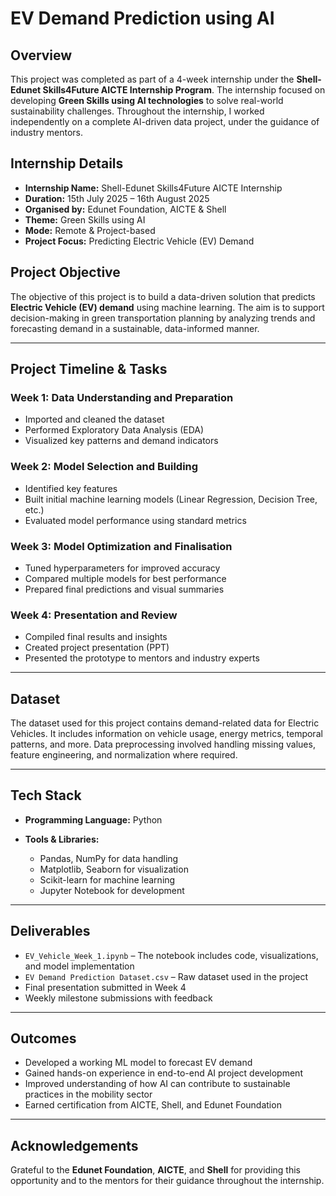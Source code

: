 # EV Demand Prediction using AI

## Overview

This project was completed as part of a 4-week internship under the **Shell-Edunet Skills4Future AICTE Internship Program**. The internship focused on developing **Green Skills using AI technologies** to solve real-world sustainability challenges. Throughout the internship, I worked independently on a complete AI-driven data project, under the guidance of industry mentors.

## Internship Details

* **Internship Name:** Shell-Edunet Skills4Future AICTE Internship
* **Duration:** 15th July 2025 – 16th August 2025
* **Organised by:** Edunet Foundation, AICTE & Shell
* **Theme:** Green Skills using AI
* **Mode:** Remote & Project-based
* **Project Focus:** Predicting Electric Vehicle (EV) Demand

## Project Objective

The objective of this project is to build a data-driven solution that predicts **Electric Vehicle (EV) demand** using machine learning. The aim is to support decision-making in green transportation planning by analyzing trends and forecasting demand in a sustainable, data-informed manner.

---

## Project Timeline & Tasks

### Week 1: Data Understanding and Preparation

* Imported and cleaned the dataset
* Performed Exploratory Data Analysis (EDA)
* Visualized key patterns and demand indicators

### Week 2: Model Selection and Building

* Identified key features
* Built initial machine learning models (Linear Regression, Decision Tree, etc.)
* Evaluated model performance using standard metrics

### Week 3: Model Optimization and Finalisation

* Tuned hyperparameters for improved accuracy
* Compared multiple models for best performance
* Prepared final predictions and visual summaries

### Week 4: Presentation and Review

* Compiled final results and insights
* Created project presentation (PPT)
* Presented the prototype to mentors and industry experts

---

## Dataset

The dataset used for this project contains demand-related data for Electric Vehicles. It includes information on vehicle usage, energy metrics, temporal patterns, and more. Data preprocessing involved handling missing values, feature engineering, and normalization where required.

---

## Tech Stack

* **Programming Language:** Python
* **Tools & Libraries:**

  * Pandas, NumPy for data handling
  * Matplotlib, Seaborn for visualization
  * Scikit-learn for machine learning
  * Jupyter Notebook for development

---

## Deliverables

* `EV_Vehicle_Week_1.ipynb` – The notebook includes code, visualizations, and model implementation
* `EV Demand Prediction Dataset.csv` – Raw dataset used in the project
* Final presentation submitted in Week 4
* Weekly milestone submissions with feedback

---

## Outcomes

* Developed a working ML model to forecast EV demand
* Gained hands-on experience in end-to-end AI project development
* Improved understanding of how AI can contribute to sustainable practices in the mobility sector
* Earned certification from AICTE, Shell, and Edunet Foundation

---

## Acknowledgements

Grateful to the **Edunet Foundation**, **AICTE**, and **Shell** for providing this opportunity and to the mentors for their guidance throughout the internship.
